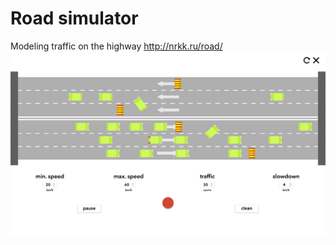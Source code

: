 # Road simulator
Modeling traffic on the highway
http://nrkk.ru/road/
![Screenshot](src/screen.png)
